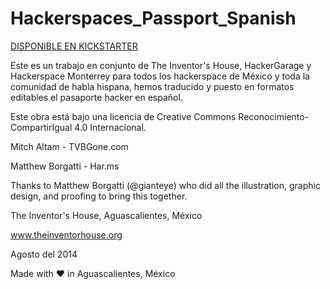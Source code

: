 Hackerspaces_Passport_Spanish
=======

[DISPONIBLE EN KICKSTARTER](kck.st/2yHS0dB)

Este es un trabajo en conjunto de The Inventor's House, HackerGarage 
y Hackerspace Monterrey para todos los hackerspace de México y toda la comunidad
de habla hispana, hemos traducido y puesto en formatos editables el pasaporte hacker
en español.

Este obra está bajo una licencia de Creative Commons 
Reconocimiento-CompartirIgual 4.0 Internacional.

Mitch Altam - TVBGone.com

Matthew Borgatti - Har.ms

Thanks to Matthew Borgatti (@gianteye) who did all the illustration, graphic design, and proofing to bring this together.

The Inventor's House, Aguascalientes, México

www.theinventorhouse.org

Agosto del 2014

Made with ❤︎ in Aguascalientes, México
